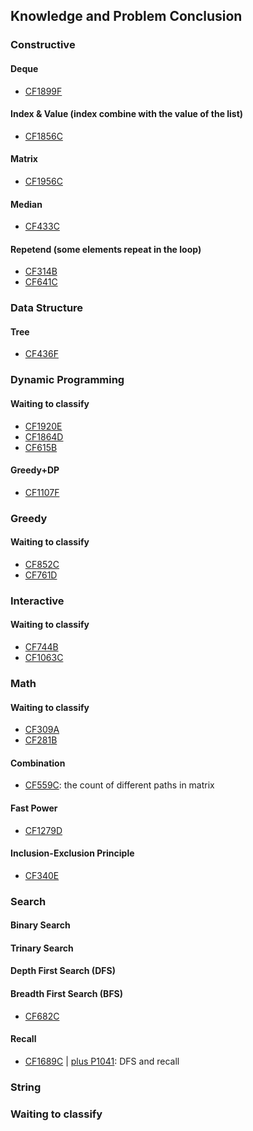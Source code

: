 ## Knowledge and Problem Conclusion

### Constructive
#### Deque
* [CF1899F](https://codeforces.com/contest/1899/problem/F)

#### Index & Value (index combine with the value of the list)
* [CF1856C](https://codeforces.com/contest/1856/problem/C)

#### Matrix
* [CF1956C](https://codeforces.com/contest/1956/problem/C)

#### Median
* [CF433C](https://codeforces.com/contest/433/problem/C)

#### Repetend (some elements repeat in the loop)
* [CF314B](https://codeforces.com/contest/314/problem/B)
* [CF641C](https://codeforces.com/contest/641/problem/C)

### Data Structure
#### Tree
* [CF436F]()

### Dynamic Programming
#### Waiting to classify
* [CF1920E](https://codeforces.com/contest/1920/problem/E)
* [CF1864D](https://codeforces.com/contest/1864/problem/D)
* [CF615B](https://codeforces.com/contest/615/problem/B)

#### Greedy+DP
* [CF1107F](https://codeforces.com/contest/1107/problem/F)

### Greedy
#### Waiting to classify
* [CF852C](https://codeforces.com/contest/852/problem/C)
* [CF761D](https://codeforces.com/contest/761/problem/D)

### Interactive
#### Waiting to classify
* [CF744B](https://codeforces.com/contest/744/problem/B)
* [CF1063C](https://codeforces.com/contest/1063/problem/C)

### Math
#### Waiting to classify
* [CF309A](https://codeforces.com/contest/309/problem/A)
* [CF281B](https://codeforces.com/contest/281/problem/B)

#### Combination
* [CF559C](https://codeforces.com/contest/559/problem/C): the count of different paths in matrix

#### Fast Power
* [CF1279D](https://codeforces.com/contest/1279/problem/D)

#### Inclusion-Exclusion Principle
* [CF340E](https://codeforces.com/contest/340/problem/E)

### Search
#### Binary Search

#### Trinary Search

#### Depth First Search (DFS)

#### Breadth First Search (BFS)
* [CF682C](https://codeforces.com/contest/682/problem/C)

#### Recall
* [CF1689C](https://codeforces.com/contest/1689/problem/C) | [plus P1041](https://www.luogu.com.cn/problem/P1041): DFS and recall

### String

### Waiting to classify
